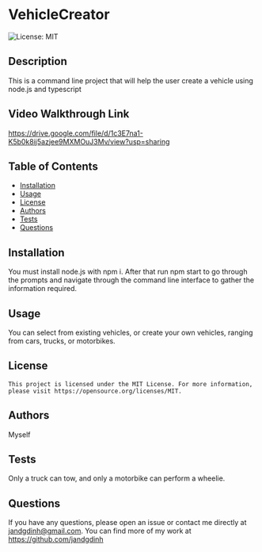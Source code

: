 # VehicleCreator

  ![License: MIT](https://img.shields.io/badge/License-MIT-yellow.svg)


  ## Description
  This is a command line project that will help the user create a vehicle using node.js and typescript

  ## Video Walkthrough Link

  https://drive.google.com/file/d/1c3E7na1-K5b0k8ij5azjee9MXMOuJ3Mv/view?usp=sharing

  ## Table of Contents
  - [Installation](#installation)
  - [Usage](#usage)
  - [License](#license)
  - [Authors](#authors)
  - [Tests](#tests)
  - [Questions](#questions)

  ## Installation
  You must install node.js with npm i. After that run npm start to go through the prompts and navigate through the command line interface to gather the information required.

  ## Usage
  You can select from existing vehicles, or create your own vehicles, ranging from cars, trucks, or motorbikes.

  ## License

    This project is licensed under the MIT License. For more information, please visit https://opensource.org/licenses/MIT.

  ## Authors
  Myself

  ## Tests
  Only a truck can tow, and only a motorbike can perform a wheelie.

  ## Questions
  If you have any questions, please open an issue or contact me directly at jandgdinh@gmail.com. You can find more of my work at https://github.com/jandgdinh
